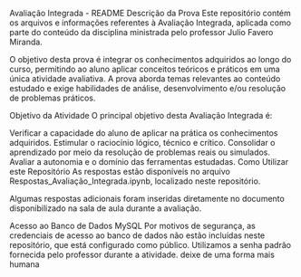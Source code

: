 Avaliação Integrada - README
Descrição da Prova
Este repositório contém os arquivos e informações referentes à Avaliação Integrada, aplicada como parte do conteúdo da disciplina ministrada pelo professor Julio Favero Miranda.

O objetivo desta prova é integrar os conhecimentos adquiridos ao longo do curso, permitindo ao aluno aplicar conceitos teóricos e práticos em uma única atividade avaliativa. A prova aborda temas relevantes ao conteúdo estudado e exige habilidades de análise, desenvolvimento e/ou resolução de problemas práticos.

Objetivo da Atividade
O principal objetivo desta Avaliação Integrada é:

Verificar a capacidade do aluno de aplicar na prática os conhecimentos adquiridos.
Estimular o raciocínio lógico, técnico e crítico.
Consolidar o aprendizado por meio da resolução de problemas reais ou simulados.
Avaliar a autonomia e o domínio das ferramentas estudadas.
Como Utilizar este Repositório
As respostas estão disponíveis no arquivo Respostas_Avaliação_Integrada.ipynb, localizado neste repositório.

Algumas respostas adicionais foram inseridas diretamente no documento disponibilizado na sala de aula durante a avaliação.

Acesso ao Banco de Dados MySQL Por motivos de segurança, as credenciais de acesso ao banco de dados não estão incluídas neste repositório, que está configurado como público. Utilizamos a senha padrão fornecida pelo professor durante a atividade.    deixe de uma forma mais humana
